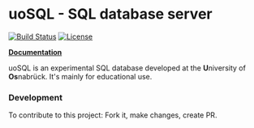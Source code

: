 uoSQL - SQL database server
===========================
[![Build Status](https://img.shields.io/travis/OsnaCS/uosql-server.svg)](https://travis-ci.org/OsnaCS/uosql-server)
[![License](https://img.shields.io/github/license/OsnaCS/uosql-server.svg)]()

[**Documentation**](https://osnacs.github.io/uosql-server/uosql_server/)

uoSQL is an experimental SQL database developed at the **U**niversity of **Os**nabrück. It's mainly for educational use.


### Development
To contribute to this project: Fork it, make changes, create PR.
